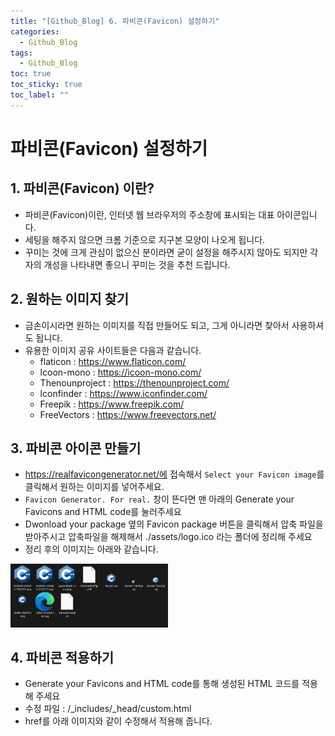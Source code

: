 ```yaml
---
title: "[Github_Blog] 6. 파비콘(Favicon) 설정하기"
categories:
  - Github_Blog
tags:
  - Github_Blog
toc: true
toc_sticky: true
toc_label: ""
---
```


# 파비콘(Favicon) 설정하기

## 1. 파비콘(Favicon) 이란?
- 파비콘(Favicon)이란, 인터넷 웹 브라우저의 주소창에 표시되는 대표 아이콘입니다.
- 세팅을 해주지 않으면 크롬 기준으로 지구본 모양이 나오게 됩니다.
- 꾸미는 것에 크게 관심이 없으신 분이라면 굳이 설정을 해주시지 않아도 되지만 각자의 개성을 나타내면 좋으니 꾸미는 것을 추천 드립니다.

## 2. 원하는 이미지 찾기
- 금손이시라면 원하는 이미지를 직접 만들어도 되고, 그게 아니라면 찾아서 사용하셔도 됩니다.
- 유용한 이미지 공유 사이트들은 다음과 같습니다.
  - flaticon : https://www.flaticon.com/
  - lcoon-mono : https://icoon-mono.com/
  - Thenounproject : https://thenounproject.com/
  - lconfinder : https://www.iconfinder.com/
  - Freepik : https://www.freepik.com/
  - FreeVectors : https://www.freevectors.net/

## 3. 파비콘 아이콘 만들기
- https://realfavicongenerator.net/에 접속해서 `Select your Favicon image`를 클릭해서 원하는 이미지를 넣어주세요.
- `Favicon Generator. For real.` 창이 뜬다면 맨 아래의 Generate your Favicons and HTML code를 눌러주세요
- Dwonload your package 옆의 Favicon package 버튼을 클릭해서 압축 파일을 받아주시고 압축파일을 해제해서 ./assets/logo.ico 라는 폴더에 정리해 주세요
- 정리 후의 이미지는 아래와 같습니다.

<img src="/assets/images/github_blog/6/1.png" width="50%" hegiht="40%">

## 4. 파비콘 적용하기
- Generate your Favicons and HTML code를 통해 생성된 HTML 코드를 적용해 주세요
- 수정 파일 : /_includes/_head/custom.html
- href를 아래 이미지와 같이 수정해서 적용해 줍니다.
